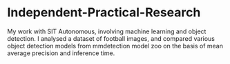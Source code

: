 # Independent-Practical-Research
My work with SIT Autonomous, involving machine learning and object detection. 
I analysed a dataset of football images, and compared various object detection models from mmdetection model zoo on the basis of mean average precision and inference time.

